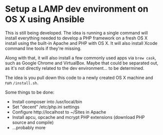 # Setup a LAMP dev environment on OS X using Ansible

This is still being developed. The idea is running a single command
will install everything needed to develop a PHP framework on a fresh
OS X install using the built-in Apache and PHP with OS X. It will
also install Xcode command line tools if they're missing.

Along with that, it will also install a few commonly used apps
via `brew cask`, such as Google Chrome and VirtualBox. Maybe that
could be separated out, as it's not directly related to the
dev environment... to be determined.

The idea is you pull down this code to a newly created OS X machine
and run `/install.sh`.

Some things to be done:

 * Install composer into /usr/local/bin
 * Set "decent" /etc/php.ini settings
 * Configure http://localhost to ~/Sites in Apache
 * Install apcu, opcache and mcrypt PHP extensions (download PHP source and compile)
 * ...probably more
